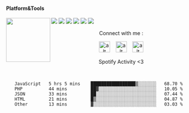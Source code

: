 #### Platform&Tools

[![](https://img.shields.io/badge/-NPM-cb3837?style=flat-square&logo=npm&logoColor=white)](https://npmjs.com/)
[![](https://img.shields.io/badge/-Linux-fcc624?style=flat-square&logo=linux&logoColor=white)](https://www.linuxfoundation.org/)
[![](https://img.shields.io/badge/-Node.js-43853d?style=flat-square&logo=node.js&logoColor=ffffff)](https://nodejs.org/)
[![](https://img.shields.io/badge/Visual_Studio_Code-0078D4?style=flat-square&logo=visual%20studio%20code&logoColor=white)](https://nodejs.org/)
[![](https://img.shields.io/badge/PHP-777BB4?style=flat-square&logo=php&logoColor=white)](https://nodejs.org/)
[![](https://img.shields.io/badge/Julia-9558B2?style=flat-square&logo=julia&logoColor=white)](https://nodejs.org/)
<img src="https://spotify-github-profile.vercel.app/api/view.svg?uid=31fxueisurbioqiey3dphqlbp5ke&cover_image=true&theme=default&show_offline=true&background_color=2c2a2a&bar_color=00ff00&bar_color_cover=true" width="120" align="left">
<center>
Connect with me :

<a href="https://fb.me/fdciabdul"><img src="https://cdn-icons-png.flaticon.com/512/145/145802.png" alt="alt text" width="30" height="30"></a>      &nbsp;&nbsp;   <a href="https://instagram.com/fdciabdul"><img src="https://cdn-icons-png.flaticon.com/512/174/174855.png" alt="alt text" width="30" height="30"></a>
 &nbsp;&nbsp; 
<a href="https://twitter.com/fdciabdul"><img src="https://user-images.githubusercontent.com/31664438/134009546-a0b29d09-a883-435e-9581-3c2692f0ac6e.png" alt="alt text" width="30" height="30"></a>

   Spotify Activity <3 
                       
                       
                       
                                             


&nbsp;&nbsp;     &nbsp;&nbsp;    &nbsp;&nbsp;   &nbsp;&nbsp;
 
<!--START_SECTION:waka-->

```text
JavaScript   5 hrs 5 mins    █████████████████▒░░░░░░░   68.70 %
PHP          44 mins         ██▓░░░░░░░░░░░░░░░░░░░░░░   10.05 %
JSON         33 mins         ██░░░░░░░░░░░░░░░░░░░░░░░   07.44 %
HTML         21 mins         █▒░░░░░░░░░░░░░░░░░░░░░░░   04.87 %
Other        13 mins         ▓░░░░░░░░░░░░░░░░░░░░░░░░   03.03 %
```

<!--END_SECTION:waka-->
